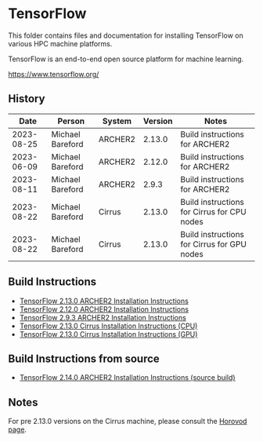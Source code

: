 TensorFlow
==========

This folder contains files and documentation for installing TensorFlow on various HPC machine platforms.

TensorFlow is an end-to-end open source platform for machine learning.

https://www.tensorflow.org/

History
-------

Date | Person | System | Version | Notes
---- | -------|--------|---------|------
2023-08-25 | Michael Bareford | ARCHER2 | 2.13.0 | Build instructions for ARCHER2
2023-06-09 | Michael Bareford | ARCHER2 | 2.12.0 | Build instructions for ARCHER2
2023-08-11 | Michael Bareford | ARCHER2 | 2.9.3 | Build instructions for ARCHER2
2023-08-22 | Michael Bareford | Cirrus | 2.13.0 | Build instructions for Cirrus for CPU nodes
2023-08-22 | Michael Bareford | Cirrus | 2.13.0 | Build instructions for Cirrus for GPU nodes

Build Instructions
------------------

* [TensorFlow 2.13.0 ARCHER2 Installation Instructions](build_tensorflow_2.13.0_archer2.md)
* [TensorFlow 2.12.0 ARCHER2 Installation Instructions](build_tensorflow_2.12.0_archer2.md)
* [TensorFlow 2.9.3 ARCHER2 Installation Instructions](build_tensorflow_2.9.3_archer2.md)
* [TensorFlow 2.13.0 Cirrus Installation Instructions (CPU)](build_tensorflow_2.13.0_cirrus_cpu.md)
* [TensorFlow 2.13.0 Cirrus Installation Instructions (GPU)](build_tensorflow_2.13.0_cirrus_gpu.md)

Build Instructions from source
------------------------------

* [TensorFlow 2.14.0 ARCHER2 Installation Instructions (source build)](build_tensorflow_2.14.0_from_source_archer2.md)

Notes
-----

For pre 2.13.0 versions on the Cirrus machine, please consult the [Horovod page](../horovod/README.md).

